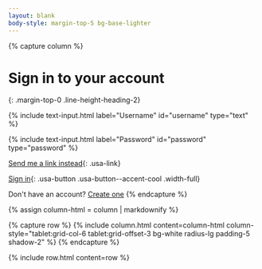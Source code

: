```yaml
---
layout: blank
body-style: margin-top-5 bg-base-lighter
---
```


<!-- Capture Markdown content for use with `grid` component. -->
{% capture column %}
# Sign in to your account
{: .margin-top-0 .line-height-heading-2}

<!-- Use a `text input` component for username. -->
{% include text-input.html label="Username" id="username" type="text" %}

<!-- Use a `text input` component for password. -->
{% include text-input.html label="Password" id="password" type="password" %}

[Send me a link instead](#){: .usa-link}

[Sign in](home.md){: .usa-button .usa-button--accent-cool .width-full}

Don't have an account? [Create one](#)
{% endcapture %}

<!-- Convert the Markdown content to HTML. -->
{% assign column-html = column | markdownify %}

<!-- Put the HTML content into a grid column and add optional settings. -->
{% capture row %}
{% include column.html content=column-html column-style="tablet:grid-col-6 tablet:grid-offset-3 bg-white radius-lg padding-5 shadow-2" %}
{% endcapture %}

<!-- Put the grid column into a grid row and add optional settings. -->
{% include row.html content=row %}